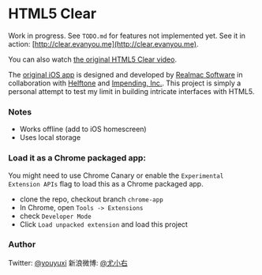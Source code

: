 # HTML5 Clear

Work in progress. See `TODO.md` for features not implemented yet. See it in action: [http://clear.evanyou.me](http://clear.evanyou.me).

You can also watch [the original HTML5 Clear video](https://vimeo.com/37182785).

The [original iOS app](http://www.realmacsoftware.com/clear/) is designed and developed by [Realmac Software](http://www.realmacsoftware.com/) in collaboration with [Helftone](http://helftone.com) and [Impending, Inc.](http://impending.com). This project is simply a personal attempt to test my limit in building intricate interfaces with HTML5.

### Notes

- Works offline (add to iOS homescreen)
- Uses local storage

### Load it as a Chrome packaged app:

You might need to use Chrome Canary or enable the `Experimental Extension APIs` flag to load this as a Chrome packaged app.

- clone the repo, checkout branch `chrome-app`
- In Chrome, open `Tools -> Extensions`
- check `Developer Mode`
- Click `Load unpacked extension` and load this project

### Author

Twitter: [@youyuxi](https://twitter.com/youyuxi)
新浪微博: [@尤小右](http://weibo.com/arttechdesign)